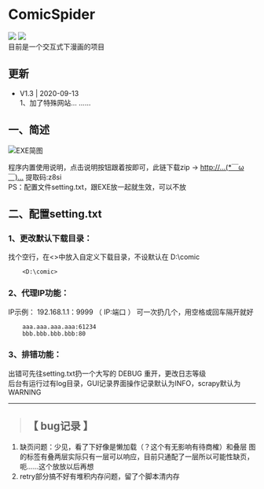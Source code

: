 # ComicSpider
![](https://img.shields.io/badge/Python-3.7%2B-brightgreen.svg?style=social) ![](https://img.shields.io/badge/Mode-GUI+Scrapy-blue.svg?colorA=abcdef)  
目前是一个交互式下漫画的项目  

## 更新
+ V1.3 | 2020-09-13  
1、加了特殊网站…  ……

## 一、简述  
![EXE简图](https://github.com/jasoneri/ComicSpider/blob/GUI/GUI/exe.jpg)

程序内置使用说明，点击说明按钮跟着按即可，此链下载zip →  [http://…(*￣ω￣)…](https://pan.baidu.com/s/1cDeHa9SB-RFbjQP3hpH2tw) 提取码:z8si   
PS：配置文件setting.txt，跟EXE放一起就生效，可以不放  

## 二、配置setting.txt

### 1、更改默认下载目录：

找个空行，在<>中放入自定义下载目录，不设默认在 D:\comic  

```
    <D:\comic>
```

### 2、代理IP功能：

IP示例： 192.168.1.1：9999 （ IP:端口 ） 可一次扔几个，用空格或回车隔开就好

```
    aaa.aaa.aaa.aaa:61234
    bbb.bbb.bbb.bbb:80
```

### 3、排错功能：   

出错可先往setting.txt扔一个大写的 DEBUG 重开，更改日志等级  
后台有运行过有log目录，GUI记录界面操作记录默认为INFO，scrapy默认为WARNING   


------

>## 【 bug记录 】

1. 缺页问题：少见，看了下好像是懒加载（？这个有无影响有待商榷）和叠层
   图的标签有叠两层实际只有一层可以响应，目前只通配了一层所以可能性缺页，呃……这个放放以后再想  
2. retry部分搞不好有堆积内存问题，留了个脚本清内存 

